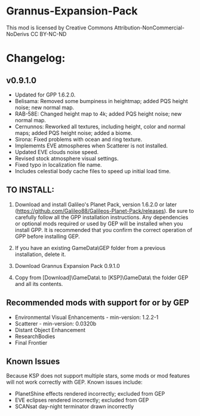 ﻿
# Grannus-Expansion-Pack

This mod is licensed by Creative Commons Attribution-NonCommercial-NoDerivs
CC BY-NC-ND

# Changelog:
## v0.9.1.0
* Updated for GPP 1.6.2.0.
* Belisama: Removed some bumpiness in heightmap; added PQS height noise; new normal map.
* RAB-58E: Changed height map to 4k; added PQS height noise; new normal map.
* Cernunnos: Reworked all textures, including height, color and normal maps; added PQS height noise; added a biome.
* Sirona: Fixed problems with ocean and ring texture.
* Implememts EVE atmospheres when Scatterer is not installed.
* Updated EVE clouds noise speed.
* Revised stock atmosphere visual settings.
* Fixed typo in localization file name.
* Includes celestial body cache files to speed up initial load time.

## TO INSTALL:

1.  Download and install Galileo's Planet Pack, version 1.6.2.0 or later (https://github.com/Galileo88/Galileos-Planet-Pack/releases).  Be sure to carefully follow all the GPP installation instructions.  Any dependencies or optional mods required or used by GEP will be installed when you install GPP.  It is recommended that you confirm the correct operation of GPP before installing GEP.

2. If you have an existing GameData\GEP folder from a previous installation, delete it. 

3. Download Grannus Expansion Pack 0.9.1.0

4. Copy from [Download]\GameData\ to [KSP]\GameData\ the folder GEP and all its contents.

## Recommended mods with support for or by GEP

  * Environmental Visual Enhancements - min-version: 1.2.2-1
  * Scatterer - min-version: 0.0320b
  * Distant Object Enhancement
  * ResearchBodies
  * Final Frontier

## Known Issues

Because KSP does not support multiple stars, some mods or mod features will not work correctly with GEP.  Known issues include:

  * PlanetShine effects rendered incorrectly; excluded from GEP
  * EVE eclipses rendered incorrectly; excluded from GEP
  * SCANsat day-night terminator drawn incorrectly

